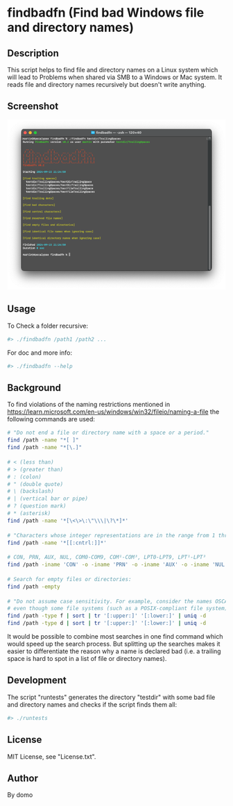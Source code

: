 
# findbadfn (Find bad Windows file and directory names)

## Description

This script helps to find file and directory names on a Linux system which will lead to Problems when shared via SMB to a Windows or Mac system. It reads file and directory names recursively but doesn't write anything.

## Screenshot

![Screenshot](./Screenshot.png)

## Usage

To Check a folder recursive:

```Bash
#> ./findbadfn /path1 /path2 ...
```

For doc and more info:

```Bash
#> ./findbadfn --help
```

## Background

To find violations of the naming restrictions mentioned in <https://learn.microsoft.com/en-us/windows/win32/fileio/naming-a-file> the following commands are used:

```Bash
# "Do not end a file or directory name with a space or a period."
find /path -name "*[ ]"
find /path -name "*[\.]"

# < (less than)
# > (greater than)
# : (colon)
# " (double quote)
# \ (backslash)
# | (vertical bar or pipe)
# ? (question mark)
# * (asterisk)
find /path -name '*[\<\>\:\"\\\|\?\*]*'

# "Characters whose integer representations are in the range from 1 through 31, ..."
find /path -name '*[[:cntrl:]]*'

# CON, PRN, AUX, NUL, COM0-COM9, COM¹-COM³, LPT0-LPT9, LPT¹-LPT³
find /path -iname 'CON' -o -iname 'PRN' -o -iname 'AUX' -o -iname 'NUL' -o -iname 'COM[0-9¹²³]' -o -iname 'LPT[0-9¹²³]'

# Search for empty files or directories:
find /path -empty

# "Do not assume case sensitivity. For example, consider the names OSCAR, Oscar, and oscar to be the same,
# even though some file systems (such as a POSIX-compliant file system) may consider them as different."
find /path -type f | sort | tr '[:upper:]' '[:lower:]' | uniq -d
find /path -type d | sort | tr '[:upper:]' '[:lower:]' | uniq -d
```

It would be possible to combine most searches in one find command which would speed up the search process. But splitting up the searches makes it easier to differentiate the reason why a name is declared bad (i.e. a trailing space is hard to spot in a list of file or directory names).

## Development

The script "runtests" generates the directory "testdir" with some bad file and directory names and checks if the script finds them all:

```Bash
#> ./runtests
```

## License

MIT License, see "License.txt".

## Author

By domo
